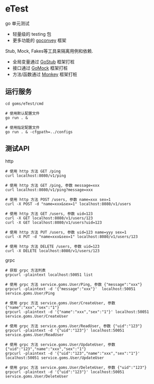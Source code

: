 # eTest

go 单元测试
- 轻量级的 testing 包
- 更多功能的 [goconvey][21] 框架

Stub, Mock, Fakes等工具来隔离用例和依赖.
- 全局变量通过 [GoStub][22] 框架打桩
- 接口通过 [GoMock][23] 框架打桩
- 方法/函数通过 [Monkey][24] 框架打桩

[21]:https://github.com/smartystreets/goconvey
[22]:https://github.com/prashantv/gostub
[23]:https://github.com/golang/mock
[24]:https://github.com/bouk/monkey

## 运行服务
```
cd goms/eTest/cmd

# 使用默认配置文件
go run . &  

# 使用指定配置文件
go run . & -cfgpath=../configs  
```

## 测试API

http
```
# 使用 http 方法 GET /ping
curl localhost:8080/v1/ping 

# 使用 http 方法 GET /ping, 参数 message=xxx
curl localhost:8080/v1/ping?message=xxx 

# 使用 http 方法 POST /users, 参数 name=xxx sex=1
curl -X POST -d "name=xxx&sex=1" localhost:8080/v1/users 

# 使用 http 方法 GET /users, 参数 uid=123
curl -X GET localhost:8080/v1/users/123 
curl -X GET localhost:8080/v1/users?uid=123 

# 使用 http 方法 PUT /users, 参数 uid=123 name=yyy sex=1
curl -X PUT -d "name=xxx&sex=1" localhost:8080/v1/users/123 

# 使用 http 方法 DELETE /users, 参数 uid=123
curl -X DELETE localhost:8080/v1/users/123 
```

grpc
```
# 获取 grpc 方法列表
grpcurl -plaintext localhost:50051 list

# 使用 grpc 方法 service.goms.User/Ping, 参数 {"message":"xxx"}
grpcurl -plaintext -d '{"message":"xxx"}'  localhost:50051 service.goms.User/Ping

# 使用 grpc 方法 service.goms.User/CreateUser, 参数 {"name":"xxx","sex":"1"}
grpcurl -plaintext -d '{"name":"xxx","sex":"1"}' localhost:50051 service.goms.User/CreateUser

# 使用 grpc 方法 service.goms.User/ReadUser, 参数 {"uid":"123"}
grpcurl -plaintext -d '{"uid":"123"}' localhost:50051 service.goms.User/ReadUser

# 使用 grpc 方法 service.goms.User/UpdateUser, 参数 {"uid":"123","name":"xxx","sex":"1"} 
grpcurl -plaintext -d '{"uid":"123","name":"xxx","sex":"1"}' localhost:50051 service.goms.User/UpdateUser

# 使用 grpc 方法 service.goms.User/DeleteUser, 参数 {"uid":"123"}
grpcurl -plaintext -d '{"uid":"123"}' localhost:50051 service.goms.User/DeleteUser
```

